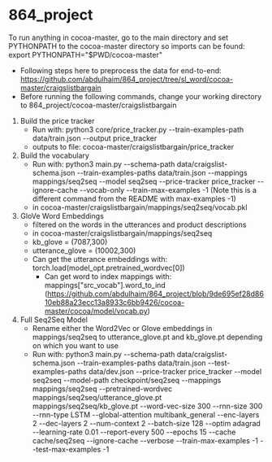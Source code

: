 # 864_project

To run anything in cocoa-master, go to the main directory and set PYTHONPATH to the cocoa-master directory so imports can be found: export PYTHONPATH="$PWD/cocoa-master"

- Following steps here to preprocess the data for end-to-end: https://github.com/abdulhaim/864_project/tree/sl_word/cocoa-master/craigslistbargain
- Before running the following commands, change your working directory to 864_project/cocoa-master/craigslistbargain
1. Build the price tracker 
	- Run with: python3 core/price_tracker.py --train-examples-path data/train.json --output price_tracker
	- outputs to file: cocoa-master/craigslistbargain/price_tracker
2. Build the vocabulary
 	- Run with: python3 main.py --schema-path data/craigslist-schema.json --train-examples-paths data/train.json --mappings mappings/seq2seq --model seq2seq --price-tracker price_tracker --ignore-cache --vocab-only --train-max-examples -1 (Note this is a different command from the README with max-examples -1)
	- in cocoa-master/craigslistbargain/mappings/seq2seq/vocab.pkl
3. GloVe Word Embeddings 
	- filtered on the words in the utterances and product descriptions 
	- in cocoa-master/craigslistbargain/mappings/seq2seq
	- kb_glove = (7087,300)
	- utterance_glove = (10002,300)
	- Can get the utterance embeddings with: torch.load(model_opt.pretrained_wordvec[0]) 
        - Can get word to index mappings with: mappings["src_vocab"].word_to_ind (https://github.com/abdulhaim/864_project/blob/9de695ef28d8610eb88a23ecc13a8933c6bb9426/cocoa-master/cocoa/model/vocab.py)
4. Full Seq2Seq Model
	- Rename either the Word2Vec or Glove embeddings in mappings/seq2seq to utterance_glove.pt and kb_glove.pt depending on which you want to use
	- Run with: python3 main.py --schema-path data/craigslist-schema.json --train-examples-paths data/train.json --test-examples-paths data/dev.json --price-tracker price_tracker --model seq2seq --model-path checkpoint/seq2seq --mappings mappings/seq2seq --pretrained-wordvec mappings/seq2seq/utterance_glove.pt mappings/seq2seq/kb_glove.pt --word-vec-size 300 --rnn-size 300 --rnn-type LSTM --global-attention multibank_general --enc-layers 2 --dec-layers 2 --num-context 2 --batch-size 128 --optim adagrad --learning-rate 0.01  --report-every 500 --epochs 15 --cache cache/seq2seq --ignore-cache --verbose --train-max-examples -1 --test-max-examples -1
